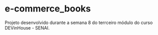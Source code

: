 # e-commerce_books
Projeto desenvolvido durante a semana 8 do terrceiro módulo do curso DEVinHouse - SENAI.
